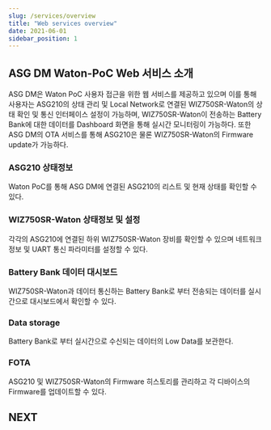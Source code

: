 ```yaml
---
slug: /services/overview
title: "Web services overview"
date: 2021-06-01
sidebar_position: 1
---
```


## ASG DM Waton-PoC Web 서비스 소개
ASG DM은 Waton PoC 사용자 접근을 위한 웹 서비스를 제공하고 있으며 이를 통해 사용자는 ASG210의 상태 관리 및 Local Network로 연결된 WIZ750SR-Waton의 상태 확인 및 통신 인터페이스 설정이 가능하며, WIZ750SR-Waton이 전송하는 Battery Bank에 대한 데이터를 Dashboard 화면을 통해 실시간 모니터링이 가능하다. 또한 ASG DM의 OTA 서비스를 통해 ASG210은 물론 WIZ750SR-Waton의 Firmware update가 가능하다.

### ASG210 상태정보
Waton PoC를 통해 ASG DM에 연결된 ASG210의 리스트 및 현재 상태를 확인할 수 있다.

### WIZ750SR-Waton 상태정보 및 설정
각각의 ASG210에 연결된 하위 WIZ750SR-Waton 장비를 확인할 수 있으며 네트워크 정보 및 UART 통신 파라미터를 설정할 수 있다.

### Battery Bank 데이터 대시보드
WIZ750SR-Waton과 데이터 통신하는 Battery Bank로 부터 전송되는 데이터를 실시간으로 대시보드에서 확인할 수 있다.

### Data storage
Battery Bank로 부터 실시간으로 수신되는 데이터의 Low Data를 보관한다.

### FOTA
ASG210 및 WIZ750SR-Waton의 Firmware 히스토리를 관리하고 각 디바이스의 Firmware를 업데이트할 수 있다.


## NEXT
 


